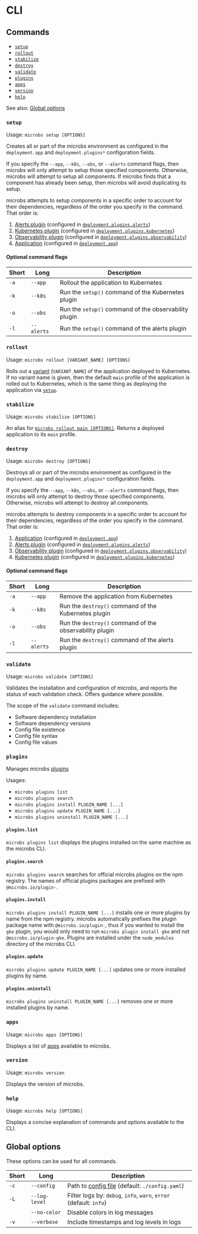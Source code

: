 # [](cli)CLI

## Commands

* [`setup`](#setup)
* [`rollout`](#rollout)
* [`stabilize`](#stabilize)
* [`destroy`](#destroy)
* [`validate`](#validate)
* [`plugins`](#plugins)
* [`apps`](#apps)
* [`version`](#version)
* [`help`](#help)

See also: [Global options](#global-options)


### [](setup)`setup`

Usage: `microbs setup [OPTIONS]`

Creates all or part of the microbs environment as configured in the
`deployment.app` and `deployment.plugins*` configuration fields.

If you specify the `--app`, `--k8s`, `--obs`, or `--alerts` command flags, then
microbs will only attempt to setup those specified components. Otherwise,
microbs will attempt to setup all components. If microbs finds that a component
has already been setup, then microbs will avoid duplicating its setup.

microbs attempts to setup components in a specific order to account for their
dependencies, regardless of the order you specify in the command. That order is:

1. [Alerts plugin](/docs/plugins/alerts) (configured in [`deployment.plugins.alerts`](/docs/usage/configuration#deployment.plugins.alerts))
2. [Kubernetes plugin](/docs/plugins/kubernetes) (configured in [`deployment.plugins.kubernetes`](/docs/usage/configuration#deployment.plugins.kubernetes))
3. [Observability plugin](/docs/plugins/observability) (configured in [`deployment.plugins.observability`](/docs/usage/configuration#deployment.plugins.observability))
4. [Application](/docs/apps) (configured in [`deployment.app`](/docs/usage/configuration#deployment.app))

#### Optional command flags

|Short|Long|Description|
|-----|----|-----------|
|`-a`|`--app`|Rollout the application to Kubernetes|
|`-k`|`--k8s`|Run the `setup()` command of the Kubernetes plugin|
|`-o`|`--obs`|Run the `setup()` command of the observability plugin|
|`-l`|`--alerts`|Run the `setup()` command of the alerts plugin|


### [](rollout)`rollout`

Usage: `microbs rollout [VARIANT_NAME] [OPTIONS]`

Rolls out a [variant](/docs/overview/concepts/#variants) (`VARIANT_NAME`) of the
application deployed to Kubernetes. If no variant name is given, then the
default `main` profile of the application is rolled out to Kubernetes, which is
the same thing as deploying the application via [`setup`](#setup).


### [](stabilize)`stabilize`

Usage: `microbs stabilize [OPTIONS]`

An alias for [`microbs rollout main [OPTIONS]`](#rollout). Returns a deployed
application to its `main` profile.


### [](destroy)`destroy`

Usage: `microbs destroy [OPTIONS]`

Destroys all or part of the microbs environment as configured in the
`deployment.app` and `deployment.plugins*` configuration fields.

If you specify the `--app`, `--k8s`, `--obs`, or `--alerts` command flags, then
microbs will only attempt to destroy those specified components. Otherwise,
microbs will attempt to destroy all components.

microbs attempts to destroy components in a specific order to account for their
dependencies, regardless of the order you specify in the command. That order is:

1. [Application](/docs/apps) (configured in [`deployment.app`](/docs/usage/configuration#deployment.app))
2. [Alerts plugin](/docs/plugins/alerts) (configured in [`deployment.plugins.alerts`](/docs/usage/configuration#deployment.plugins.alerts))
3. [Observability plugin](/docs/plugins/observability) (configured in [`deployment.plugins.observability`](/docs/usage/configuration#deployment.plugins.observability))
4. [Kubernetes plugin](/docs/plugins/kubernetes) (configured in [`deployment.plugins.kubernetes`](/docs/usage/configuration#deployment.plugins.kubernetes))

#### Optional command flags

|Short|Long|Description|
|-----|----|-----------|
|`-a`|`--app`|Remove the application from Kubernetes|
|`-k`|`--k8s`|Run the `destroy()` command of the Kubernetes plugin|
|`-o`|`--obs`|Run the `destroy()` command of the observability plugin|
|`-l`|`--alerts`|Run the `destroy()` command of the alerts plugin|


### [](validate)`validate`

Usage: `microbs validate [OPTIONS]`

Validates the installation and configuration of microbs, and reports the status
of each validation check. Offers guidance where possible.

The scope of the `validate` command includes:

* Software dependency installation
* Software dependency versions
* Config file existence
* Config file syntax
* Config file values


### [](plugins)`plugins`

Manages microbs [plugins](/docs/plugins)

Usages:

* `microbs plugins list`
* `microbs plugins search`
* `microbs plugins install PLUGIN_NAME [...]`
* `microbs plugins update PLUGIN_NAME [...]`
* `microbs plugins uninstall PLUGIN_NAME [...]`

#### [](plugins.list)`plugins.list`

`microbs plugins list` displays the plugins installed on the same machine as the
microbs CLI.

#### [](plugins.list)`plugins.search`

`microbs plugins search` searches for official microbs plugins on the npm
registry. The names of official plugins packages are prefixed with
`@microbs.io/plugin-`.

#### [](plugins.install)`plugins.install`

`microbs plugins install PLUGIN_NAME [...]` installs one or more plugins by name
from the npm registry. microbs automatically prefixes the plugin package name
with `@microbs.io/plugin-`, thus if you wanted to install the `gke` plugin, you
would only need to run `microbs plugin install gke` and not `@microbs.io/plugin-gke`. Plugins are installed under the `node_modules` directory of the microbs
CLI.

#### [](plugins.update)`plugins.update`

`microbs plugins update PLUGIN_NAME [...]` updates one or more installed plugins
by name.

#### [](plugins.uninstall)`plugins.uninstall`

`microbs plugins uninstall PLUGIN_NAME [...]` removes one or more installed
plugins by name.


### [](apps)`apps`

Usage: `microbs apps [OPTIONS]`

Displays a list of [apps](/docs/apps) available to microbs.


### [](apps)`version`

Usage: `microbs version`

Displays the version of microbs.


### [](help)`help`

Usage: `microbs help [OPTIONS]`

Displays a concise explanation of commands and options available to the CLI.


## [](global-options)Global options

These options can be used for all commands.

|Short|Long|Description|
|-----|----|-----------|
|`-c`|`--config`|Path to [config file](/docs/usage/configuration) (default: `./config.yaml`)|
|`-L`|`--log-level`|Filter logs by: `debug`, `info`, `warn`, `error` (default: `info`)|
||`--no-color`|Disable colors in log messages|
|`-v`|`--verbose`|Include timestamps and log levels in logs|
